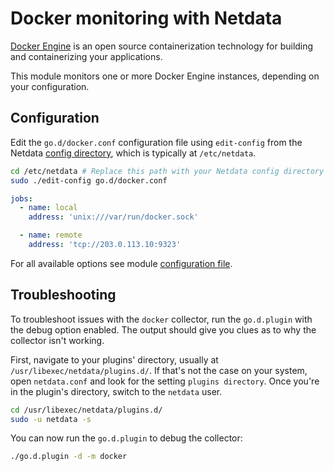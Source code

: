 <!--
title: "Docker monitoring with Netdata"
description: "Monitor Docker containers health metrics."
custom_edit_url: https://github.com/netdata/go.d.plugin/edit/master/modules/docker/README.md
sidebar_label: "Docker"
-->

# Docker monitoring with Netdata

[Docker Engine](https://docs.docker.com/engine/) is an open source containerization technology for building and
containerizing your applications.

This module monitors one or more Docker Engine instances, depending on your configuration.

## Configuration

Edit the `go.d/docker.conf` configuration file using `edit-config` from the
Netdata [config directory](https://learn.netdata.cloud/docs/configure/nodes), which is typically at `/etc/netdata`.

```bash
cd /etc/netdata # Replace this path with your Netdata config directory
sudo ./edit-config go.d/docker.conf
```

```yaml
jobs:
  - name: local
    address: 'unix:///var/run/docker.sock'

  - name: remote
    address: 'tcp://203.0.113.10:9323'
```

For all available options see
module [configuration file](https://github.com/netdata/go.d.plugin/blob/master/config/go.d/docker.conf).

## Troubleshooting

To troubleshoot issues with the `docker` collector, run the `go.d.plugin` with the debug option enabled. The output
should give you clues as to why the collector isn't working.

First, navigate to your plugins' directory, usually at `/usr/libexec/netdata/plugins.d/`. If that's not the case on your
system, open `netdata.conf` and look for the setting `plugins directory`. Once you're in the plugin's directory, switch
to the `netdata` user.

```bash
cd /usr/libexec/netdata/plugins.d/
sudo -u netdata -s
```

You can now run the `go.d.plugin` to debug the collector:

```bash
./go.d.plugin -d -m docker
```
